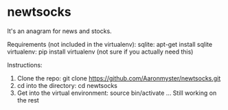 newtsocks
=========

It's an anagram for news and stocks.

Requirements (not included in the virtualenv):
sqlite: apt-get install sqlite
virtualenv: pip install virtualenv (not sure if you actually need this)

Instructions:
1. Clone the repo: git clone https://github.com/Aaronmyster/newtsocks.git
2. cd into the directory: cd newtsocks
3. Get into the virtual environment: source bin/activate
... Still working on the rest